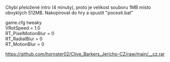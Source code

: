 Chybí přeložené intro (4 minuty), proto je velikost souboru 1MB místo obvyklých 512MB. Nakopírovat do hry a spustit "pocesti.bat"

game.cfg tweaky
<br/>
VRotSpeed = 1.0
<br/>
RT_PixelMotionBlur             = 0
<br/>
RT_RadialBlur                  = 0
<br/>
RT_MotionBlur                  = 0

https://github.com/hornster02/Clive_Barkers_Jericho-CZ/raw/main/__cz.rar
